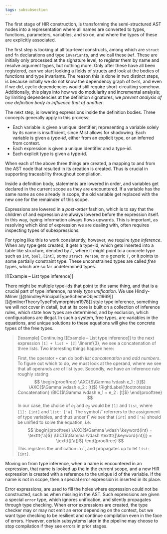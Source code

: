 ```yaml
---
tags: subsubsection
---
```


The first stage of HIR construction, is transforming the semi-structured AST nodes into a representation where all names are converted to types, functions, parameters, variables, and so on, and where the types of these are explicitly associated.

The first step is looking at all top-level constructs, among which are `struct` and `fn` declarations and type `invariant`s, and we call these `Def`. These are initially only processed at the signature level, to register them by name and resolve argument types, but nothing more. Only after these have all been registered, can we start looking a fields of structs and look at the bodies of functions and type invariants. The reason this is done in two distinct steps, is because initially we do not know the dependency graph of `Def`s, and even if we did, cyclic dependencies would still require short-circuiting somehow. Additionally, this plays into how we do modularity and incremental analysis; by limiting dependencies at the definition signatures, we _prevent analysis of one definition body to influence that of another_.

The next step, is lowering expressions inside the definition bodies. Three concepts generally apply in this process:

- Each variable is given a unique identifier; representing a variable solely by its name is insufficient, since Mist allows for shadowing. Each variable is given a _type-id_, either from an explicit type, or an inferred from context.
- Each expression is given a unique identifier and a type-id.
- Each explicit type is given a type-id.

When each of the above three things are created, a mapping to and from the AST node that resulted in its creation is created. Thus is crucial in supporting traceability throughout compilation.

Inside a definition body, statements are lowered in order, and variables get declared in the current scope as they are encountered. If a variable has the same name as one already in scope, the old variable get replaced with the new one for the remainder of this scope.

Expressions are lowered in a _post-order_ fashion, which is to say that the children of and expression are always lowered before the expression itself. In this way, typing information always flows upwards. This is important, as resolving which kind of expression we are dealing with, often requires inspecting types of subexpressions.

For typing like this to work consistently, however, we require _type inference_. When any type gets created, it gets a type-id, which gets inserted into a table like structure, denoted by $\Gamma$, where it might point to a concrete type such as `int`, `bool`, `[int]`, some `struct Person`, or a generic `T`, or it points to some partially constraint type. These unconstrained types are called _free_ types, which are so far undetermined types.

![[Example – List type inference]]

There might be multiple type-ids that point to the same thing, and that is a crucial part of type inference, namely _type unification_. We use Hindly-Milner [[@hindleyPrincipalTypeSchemeObject1969]] [[@milnerTheoryTypePolymorphism1978]] style type inference, something we will not cover in detail, but at its core is built on a collection of inference rules, which state how types are determined, and by exclusion, which configurations are illegal. In such a system, free types, are variables in the equations, and unique solutions to these equations will give the concrete types of the free types.

> [!example]
> Continuing [[Example – List type inference]] to the next expression `[1] + list + [2]` \lineref{3}, we see a concatenation of three lists. Two interesting things happen here:
> 
> First, the operator `+` can do both _list concatenation_ and _add numbers_. To figure out which to do, we must look at the operand, where we see that all operands are of list type. Secondly, we have an inference rule roughly stating
> $$
> \begin{prooftree}
> \AXC{$\Gamma \vdash e_1 : [t]$}
> \AXC{$\Gamma \vdash e_2 : [t]$}
> \RightLabel{\footnotesize Concatenation}
> \BIC{$\Gamma \vdash e_1 + e_2 : [t]$}
> \end{prooftree}
> $$
> In our case, the choice of $e_1$ and $e_2$ would be `[1]` and `list`, where `[1]: [int]` and `list: ['a]`. The symbol $\Gamma$ referrers to the assignment of type variables, and thus under $\Gamma$ we see that `[int]`  and `['a]` should be unified to solve the equation, i.e.
> $$
> \begin{prooftree}
> \AXC{$\Gamma \vdash \keyword{int} = \texttt{'a}$}
> \UIC{$\Gamma \vdash \texttt{[\keyword{int}]} = \texttt{['a]}$}
> \end{prooftree}
> $$
> This registers the unification in $\Gamma$, and propagates up to let `list: [int]`.

Moving on from type inference, when a name is encountered in an expression, that name is looked up the in the current scope, and a new HIR expression is created with a reference to the unique id of the variable. If the name is not in scope, then a special error expression is inserted in its place.

Error expressions, are used to fill the holes where expression could not be constructed, such as when missing in the AST. Such expressions are given a special `error` type, which ignores unification, and silently propagates through type checking. When error expressions are created, the type checker may or may not emit an error depending on the context, but we want type checking to be resilient and continue compilation even in the face of errors. However, certain subsystems later in the pipeline may choose to stop compilation if they see errors in prior stages.
